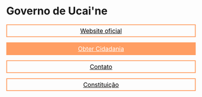 <h1>Governo de Ucai'ne</h1>
<center>
<a href="https://ucaine.vercel.app/" style="height: 30px; border: 2px solid #ff9e63; color: #fff; display: flex; align-items: center; justify-content: center; font-size: medium; color: #000; margin-bottom: 10px;">Website oficial</a>

<a href="https://ucaine.vercel.app/gov/cidadania" style="height: 30px; border: 2px solid #ff9e63; color: #fff; display: flex; align-items: center; justify-content: center; font-size: medium; background-color:  #ff9e63;; margin-bottom: 10px;">Obter Cidadania</a>

<a href="https://ucaine.vercel.app/contato" style="height: 30px; border: 2px solid #ff9e63; color: #fff; display: flex; align-items: center; justify-content: center; font-size: medium; color: #000; margin-bottom: 10px;">Contato</a>

<a href="https://ucaine.vercel.app/gov/constituicao" style="height: 30px; border: 2px solid #ff9e63; color: #fff; display: flex; align-items: center; justify-content: center; font-size: medium; color: #000; margin-bottom: 10px;">Constituição</a>
</center>